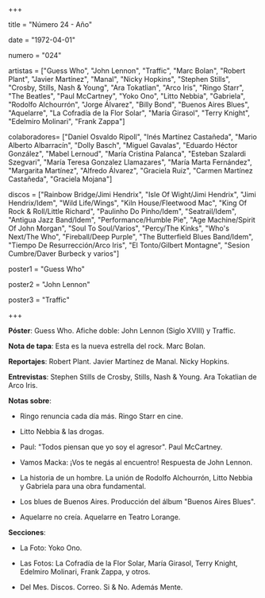 +++

title = "Número 24 - Año"

date = "1972-04-01"

numero = "024"

artistas = ["Guess Who", "John Lennon", "Traffic", "Marc Bolan", "Robert Plant", "Javier Martínez", "Manal", "Nicky Hopkins", "Stephen Stills", "Crosby, Stills, Nash & Young", "Ara Tokatlian", "Arco Iris", "Ringo Starr", "The Beatles", "Paul McCartney", "Yoko Ono", "Litto Nebbia", "Gabriela", "Rodolfo Alchourrón", "Jorge Álvarez", "Billy Bond", "Buenos Aires Blues", "Aquelarre", "La Cofradía de la Flor Solar", "María Girasol", "Terry Knight", "Edelmiro Molinari", "Frank Zappa"]

colaboradores= ["Daniel Osvaldo Ripoll", "Inés Martínez Castañeda", "Mario Alberto Albarracín", "Dolly Basch", "Miguel Gavalas", "Eduardo Héctor González", "Mabel Lernoud", "María Cristina Palanca", "Esteban Szalardi Szegvari", "María Teresa Gonzalez Llamazares", "María Marta Fernández", "Margarita Martínez", "Alfredo Álvarez", "Graciela Ruiz", "Carmen Martínez Castañeda", "Graciela Mojana"]

discos = ["Rainbow Bridge/Jimi Hendrix", "Isle Of Wight/Jimi Hendrix", "Jimi Hendrix/Idem", "Wild Life/Wings", "Kiln House/Fleetwood Mac", "King Of Rock & Roll/Little Richard", "Paulinho Do Pinho/Idem", "Seatrail/Idem", "Antigua Jazz Band/Idem", "Performance/Humble Pie", "Age Machine/Spirit Of John Morgan", "Soul To Soul/Varios", "Percy/The Kinks", "Who's Next/The Who", "Fireball/Deep Purple", "The Butterfield Blues Band/Idem", "Tiempo De Resurrección/Arco Iris", "El Tonto/Gilbert Montagne", "Sesion Cumbre/Daver Burbeck y varios"]

poster1 = "Guess Who"

poster2 = "John Lennon"

poster3 = "Traffic"

+++

**Póster**: Guess Who. Afiche doble: John Lennon (Siglo XVIII) y Traffic. 

**Nota de tapa**: Esta es la nueva estrella del rock. Marc Bolan. 

**Reportajes**: Robert Plant. Javier Martínez de Manal. Nicky Hopkins.

**Entrevistas**: Stephen Stills de Crosby, Stills, Nash & Young. Ara Tokatlian de Arco Iris. 

**Notas sobre**:

- Ringo renuncia cada día más. Ringo Starr en cine.

- Litto Nebbia & las drogas. 

- Paul: "Todos piensan que yo soy el agresor". Paul McCartney.

- Vamos Macka: ¡Vos te negás al encuentro! Respuesta de John Lennon. 

- La historia de un hombre. La unión de Rodolfo Alchourrón, Litto Nebbia y Gabriela para una obra fundamental. 

- Los blues de Buenos Aires. Producción del álbum "Buenos Aires Blues". 

- Aquelarre no creía. Aquelarre en Teatro Lorange. 

**Secciones**:

- La Foto: Yoko Ono. 

- Las Fotos: La Cofradía de la Flor Solar, María Girasol, Terry Knight, Edelmiro Molinari, Frank Zappa, y otros.

- Del Mes. Discos. Correo. Si & No. Además Mente.